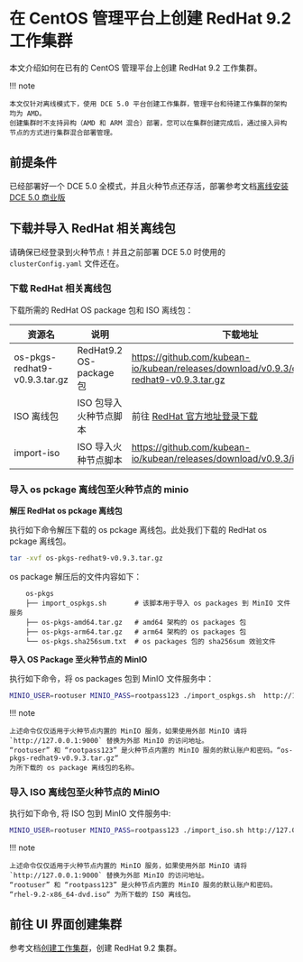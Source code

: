 # 在 CentOS 管理平台上创建 RedHat 9.2 工作集群

本文介绍如何在已有的 CentOS 管理平台上创建 RedHat 9.2 工作集群。

!!! note

    本文仅针对离线模式下，使用 DCE 5.0 平台创建工作集群，管理平台和待建工作集群的架构均为 AMD。
    创建集群时不支持异构（AMD 和 ARM 混合）部署，您可以在集群创建完成后，通过接入异构节点的方式进行集群混合部署管理。

## 前提条件

已经部署好一个 DCE 5.0 全模式，并且火种节点还存活，部署参考文档[离线安装 DCE 5.0 商业版](../../install/commercial/start-install.md)

## 下载并导入 RedHat 相关离线包

请确保已经登录到火种节点！并且之前部署 DCE 5.0 时使用的 `clusterConfig.yaml` 文件还在。

### 下载 RedHat 相关离线包

下载所需的 RedHat OS package 包和 ISO 离线包：

| 资源名 | 说明 | 下载地址 |
| ----- | --- | ------- |
| os-pkgs-redhat9-v0.9.3.tar.gz | RedHat9.2 OS-package 包 | https://github.com/kubean-io/kubean/releases/download/v0.9.3/os-pkgs-redhat9-v0.9.3.tar.gz |
| ISO 离线包 | ISO 包导入火种节点脚本 | 前往 [RedHat 官方地址登录下载](https://access.redhat.com/zh_CN/downloads) |
| import-iso | ISO 导入火种节点脚本 | https://github.com/kubean-io/kubean/releases/download/v0.9.3/import_iso.sh |

### 导入 os pckage 离线包至火种节点的 minio

**解压 RedHat os pckage 离线包**

执行如下命令解压下载的 os pckage 离线包。此处我们下载的 RedHat os pckage 离线包。

```bash
tar -xvf os-pkgs-redhat9-v0.9.3.tar.gz 
```

os package 解压后的文件内容如下：

```text
    os-pkgs
    ├── import_ospkgs.sh       # 该脚本用于导入 os packages 到 MinIO 文件服务
    ├── os-pkgs-amd64.tar.gz   # amd64 架构的 os packages 包
    ├── os-pkgs-arm64.tar.gz   # arm64 架构的 os packages 包
    └── os-pkgs.sha256sum.txt  # os packages 包的 sha256sum 效验文件
```

**导入 OS Package 至火种节点的 MinIO**

执行如下命令，将 os packages 包到 MinIO 文件服务中：

```bash
MINIO_USER=rootuser MINIO_PASS=rootpass123 ./import_ospkgs.sh  http://127.0.0.1:9000 os-pkgs-redhat9-v0.9.3.tar.gz
```

!!! note

    上述命令仅仅适用于火种节点内置的 MinIO 服务，如果使用外部 MinIO 请将 `http://127.0.0.1:9000` 替换为外部 MinIO 的访问地址。
    “rootuser” 和 “rootpass123” 是火种节点内置的 MinIO 服务的默认账户和密码。“os-pkgs-redhat9-v0.9.3.tar.gz“
    为所下载的 os package 离线包的名称。

### 导入 ISO 离线包至火种节点的 MinIO

执行如下命令, 将 ISO 包到 MinIO 文件服务中:

```bash
MINIO_USER=rootuser MINIO_PASS=rootpass123 ./import_iso.sh http://127.0.0.1:9000 rhel-9.2-x86_64-dvd.iso
```

!!! note

    上述命令仅仅适用于火种节点内置的 MinIO 服务，如果使用外部 MinIO 请将 `http://127.0.0.1:9000` 替换为外部 MinIO 的访问地址。
    “rootuser” 和 “rootpass123” 是火种节点内置的 MinIO 服务的默认账户和密码。
    “rhel-9.2-x86_64-dvd.iso“ 为所下载的 ISO 离线包。

## 前往 UI 界面创建集群

参考文档[创建工作集群](../user-guide/clusters/create-cluster.md)，创建 RedHat 9.2 集群。
